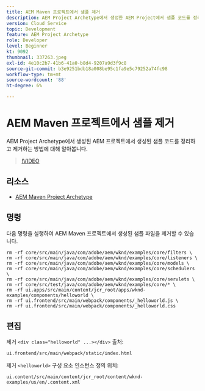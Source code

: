 ```yaml
---
title: AEM Maven 프로젝트에서 샘플 제거
description: AEM Project Archetype에서 생성한 AEM Project에서 샘플 코드를 정리하고 제거하는 방법에 대해 알아봅니다.
version: Cloud Service
topic: Development
feature: AEM Project Archetype
role: Developer
level: Beginner
kt: 9092
thumbnail: 337263.jpeg
exl-id: 4e10c2b7-41b6-41a0-b8d4-9207a9d3f9c8
source-git-commit: b3e9251bdb18a008be95c1fa9e5c79252a74fc98
workflow-type: tm+mt
source-wordcount: '88'
ht-degree: 6%

---
```


# AEM Maven 프로젝트에서 샘플 제거

AEM Project Archetype에서 생성된 AEM 프로젝트에서 생성된 샘플 코드를 정리하고 제거하는 방법에 대해 알아봅니다.

>[!VIDEO](https://video.tv.adobe.com/v/337263?quality=12&learn=on)


## 리소스

+ [AEM Maven Project Archetype](https://github.com/adobe/aem-project-archetype)

## 명령

다음 명령을 실행하여 AEM Maven 프로젝트에서 생성된 샘플 파일을 제거할 수 있습니다.

```
rm -rf core/src/main/java/com/adobe/aem/wknd/examples/core/filters \
rm -rf core/src/main/java/com/adobe/aem/wknd/examples/core/listeners \
rm -rf core/src/main/java/com/adobe/aem/wknd/examples/core/models \
rm -rf core/src/main/java/com/adobe/aem/wknd/examples/core/schedulers \
rm -rf core/src/main/java/com/adobe/aem/wknd/examples/core/servlets \
rm -rf core/src/test/java/com/adobe/aem/wknd/examples/core/* \
rm -rf ui.apps/src/main/content/jcr_root/apps/wknd-examples/components/helloworld \
rm -rf ui.frontend/src/main/webpack/components/_helloworld.js \
rm -rf ui.frontend/src/main/webpack/components/_helloworld.css
```

## 편집

제거 `<div class="helloworld" ...></div>` 출처:

```
ui.frontend/src/main/webpack/static/index.html
```

제거 `<helloworld>` 구성 요소 인스턴스 정의 위치:

```
ui.content/src/main/content/jcr_root/content/wknd-examples/us/en/.content.xml
```
